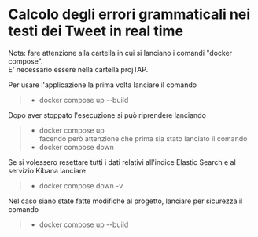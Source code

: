 # Calcolo degli errori grammaticali nei testi dei Tweet in real time

Nota: fare attenzione alla cartella in cui si lanciano i comandi "docker compose".<br>
E' necessario essere nella cartella projTAP.<br>

Per usare l'applicazione la prima volta lanciare il comando <br>
>- docker compose up --build <br>

Dopo aver stoppato l'esecuzione si può riprendere lanciando <br>
>- docker compose up  <br>
facendo però attenzione che prima sia stato lanciato il comando <br>
>- docker compose down <br>

Se si volessero resettare tutti i dati relativi all'indice Elastic Search e al servizio Kibana lanciare <br>
>- docker compose down -v <br>

Nel caso siano state fatte modifiche al progetto, lanciare per sicurezza il comando
>- docker compose up --build <br>
